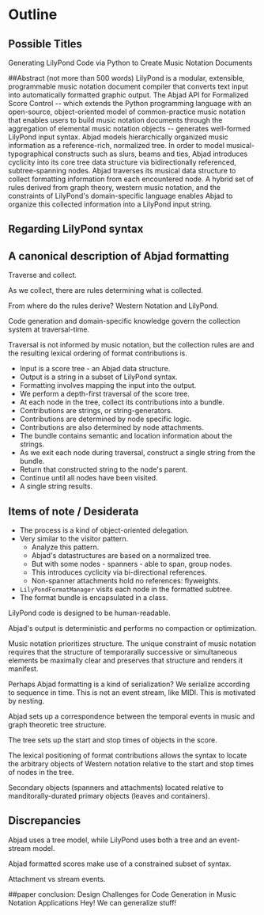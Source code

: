 # Outline

## Possible Titles
Generating LilyPond Code via Python to Create Music Notation Documents

##Abstract (not more than 500 words)
LilyPond is a modular, extensible, programmable music notation document compiler that converts text input into automatically formatted graphic output. The Abjad API for Formalized Score Control -- which extends the Python programming language with an open-source, object-oriented model of common-practice music notation that enables users to build music notation documents through the aggregation of elemental music notation objects -- generates well-formed LilyPond input syntax. Abjad models hierarchically organized music information as a reference-rich, normalized tree. In order to model musical-typographical constructs such as slurs, beams and ties, Abjad introduces cyclicity into its core tree data structure via bidirectionally referenced, subtree-spanning nodes. Abjad traverses its musical data structure to collect formatting information from each encountered node. A hybrid set of rules derived from graph theory, western music notation, and the constraints of LilyPond's domain-specific language enables Abjad to organize this collected information into a LilyPond input string.

## Regarding LilyPond syntax



## A canonical description of Abjad formatting

Traverse and collect.

As we collect, there are rules determining what is collected.

From where do the rules derive? Western Notation and LilyPond.

Code generation and domain-specific knowledge govern the collection system at traversal-time.

Traversal is not informed by music notation, but the collection rules are and the resulting lexical ordering of format contributions is.

- Input is a score tree - an Abjad data structure.
- Output is a string in a subset of LilyPond syntax.
- Formatting involves mapping the input into the output.
- We perform a depth-first traversal of the score tree.
- At each node in the tree, collect its contributions into a bundle.
- Contributions are strings, or string-generators.
- Contributions are determined by node specific logic.
- Contributions are also determined by node attachments.
- The bundle contains semantic and location information about the strings.
- As we exit each node during traversal, construct a single string from the bundle.
- Return that constructed string to the node's parent.
- Continue until all nodes have been visited.
- A single string results.

## Items of note / Desiderata

- The process is a kind of object-oriented delegation.
- Very similar to the visitor pattern.
  - Analyze this pattern.
  - Abjad's datastructures are based on a normalized tree.
  - But with some nodes - spanners - able to span, group nodes.
  - This introduces cyclicity via bi-directional references.
  - Non-spanner attachments hold no references: flyweights.
- `LilyPondFormatManager` visits each node in the formatted subtree.
- The format bundle is encapsulated in a class.

LilyPond code is designed to be human-readable.

Abjad's output is deterministic and performs no compaction or optimization.

Music notation prioritizes structure. The unique constraint of music notation requires that the structure of temporarally successive or simultaneous elements be maximally clear and preserves that structure and renders it manifest.

Perhaps Abjad formatting is a kind of serialization? We serialize according to sequence in time. This is not an event stream, like MIDI. This is motivated by nesting.

Abjad sets up a correspondence between the temporal events in music and graph theoretic tree structure.

The tree sets up the start and stop times of objects in the score.

The lexical positioning of format contributions allows the syntax to locate the arbitrary objects of Western notation relative to the start and stop times of nodes in the tree.

Secondary objects (spanners and attachments) located relative to manditorally-durated primary objects (leaves and containers).

## Discrepancies

Abjad uses a tree model, while LilyPond uses both a tree and an event-stream model.

Abjad formatted scores make use of a constrained subset of syntax.

Attachment vs stream events.

##paper conclusion: Design Challenges for Code Generation in Music Notation Applications
Hey! We can generalize stuff!
